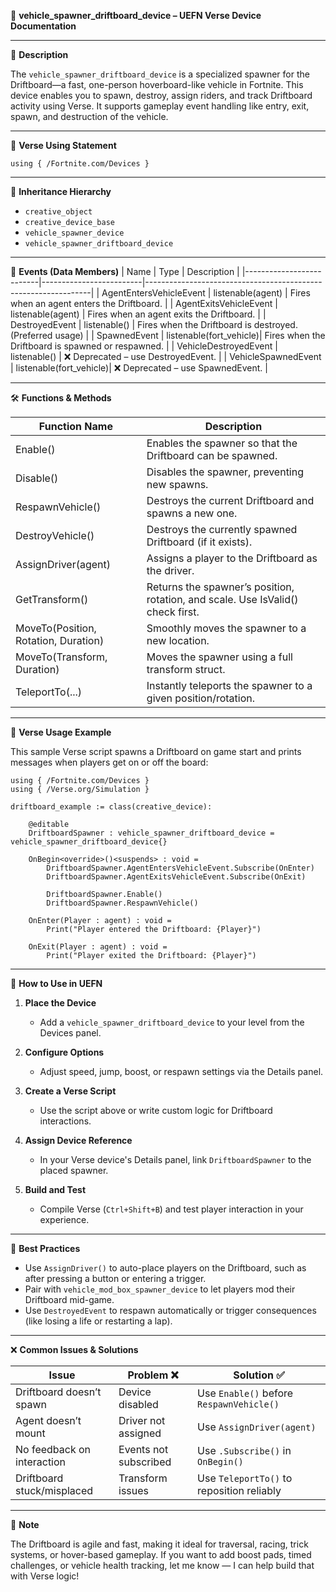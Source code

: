 📘 **vehicle_spawner_driftboard_device – UEFN Verse Device Documentation**

---

🔹 **Description**

The `vehicle_spawner_driftboard_device` is a specialized spawner for the Driftboard—a fast, one-person hoverboard-like vehicle in Fortnite. This device enables you to spawn, destroy, assign riders, and track Driftboard activity using Verse. It supports gameplay event handling like entry, exit, spawn, and destruction of the vehicle.

---

🧱 **Verse Using Statement**
```verse
using { /Fortnite.com/Devices }
```

---

🔗 **Inheritance Hierarchy**
- `creative_object`
- `creative_device_base`
- `vehicle_spawner_device`
- `vehicle_spawner_driftboard_device`

---

🧩 **Events (Data Members)**
| Name                     | Type                    | Description                                                    |
|--------------------------|-------------------------|----------------------------------------------------------------|
| AgentEntersVehicleEvent  | listenable(agent)       | Fires when an agent enters the Driftboard.                     |
| AgentExitsVehicleEvent   | listenable(agent)       | Fires when an agent exits the Driftboard.                      |
| DestroyedEvent           | listenable()            | Fires when the Driftboard is destroyed. (Preferred usage)      |
| SpawnedEvent             | listenable(fort_vehicle)| Fires when the Driftboard is spawned or respawned.             |
| VehicleDestroyedEvent    | listenable()            | ❌ Deprecated – use DestroyedEvent.                            |
| VehicleSpawnedEvent      | listenable(fort_vehicle)| ❌ Deprecated – use SpawnedEvent.                              |

---

🛠️ **Functions & Methods**

| Function Name       | Description                                                             |
|---------------------|-------------------------------------------------------------------------|
| Enable()            | Enables the spawner so that the Driftboard can be spawned.              |
| Disable()           | Disables the spawner, preventing new spawns.                            |
| RespawnVehicle()    | Destroys the current Driftboard and spawns a new one.                   |
| DestroyVehicle()    | Destroys the currently spawned Driftboard (if it exists).               |
| AssignDriver(agent) | Assigns a player to the Driftboard as the driver.                       |
| GetTransform()      | Returns the spawner’s position, rotation, and scale. Use IsValid() check first. |
| MoveTo(Position, Rotation, Duration) | Smoothly moves the spawner to a new location.           |
| MoveTo(Transform, Duration)         | Moves the spawner using a full transform struct.         |
| TeleportTo(...)     | Instantly teleports the spawner to a given position/rotation.           |

---

🧰 **Verse Usage Example**

This sample Verse script spawns a Driftboard on game start and prints messages when players get on or off the board:
```verse
using { /Fortnite.com/Devices }
using { /Verse.org/Simulation }

driftboard_example := class(creative_device):

    @editable
    DriftboardSpawner : vehicle_spawner_driftboard_device = vehicle_spawner_driftboard_device{}

    OnBegin<override>()<suspends> : void =
        DriftboardSpawner.AgentEntersVehicleEvent.Subscribe(OnEnter)
        DriftboardSpawner.AgentExitsVehicleEvent.Subscribe(OnExit)

        DriftboardSpawner.Enable()
        DriftboardSpawner.RespawnVehicle()

    OnEnter(Player : agent) : void =
        Print("Player entered the Driftboard: {Player}")

    OnExit(Player : agent) : void =
        Print("Player exited the Driftboard: {Player}")
```

---

🔧 **How to Use in UEFN**

1. **Place the Device**
    - Add a `vehicle_spawner_driftboard_device` to your level from the Devices panel.

2. **Configure Options**
    - Adjust speed, jump, boost, or respawn settings via the Details panel.

3. **Create a Verse Script**
    - Use the script above or write custom logic for Driftboard interactions.

4. **Assign Device Reference**
    - In your Verse device's Details panel, link `DriftboardSpawner` to the placed spawner.

5. **Build and Test**
    - Compile Verse (`Ctrl+Shift+B`) and test player interaction in your experience.

---

🧠 **Best Practices**

- Use `AssignDriver()` to auto-place players on the Driftboard, such as after pressing a button or entering a trigger.
- Pair with `vehicle_mod_box_spawner_device` to let players mod their Driftboard mid-game.
- Use `DestroyedEvent` to respawn automatically or trigger consequences (like losing a life or restarting a lap).

---

❌ **Common Issues & Solutions**

| Issue                        | Problem ❌              | Solution ✅                                       |
|-----------------------------|-------------------------|--------------------------------------------------|
| Driftboard doesn’t spawn    | Device disabled         | Use `Enable()` before `RespawnVehicle()`         |
| Agent doesn’t mount         | Driver not assigned     | Use `AssignDriver(agent)`                        |
| No feedback on interaction  | Events not subscribed   | Use `.Subscribe()` in `OnBegin()`                |
| Driftboard stuck/misplaced  | Transform issues        | Use `TeleportTo()` to reposition reliably        |

---

📎 **Note**

The Driftboard is agile and fast, making it ideal for traversal, racing, trick systems, or hover-based gameplay. If you want to add boost pads, timed challenges, or vehicle health tracking, let me know — I can help build that with Verse logic!

